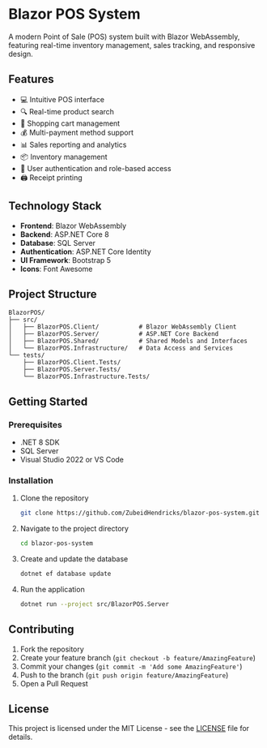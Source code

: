 # Blazor POS System

A modern Point of Sale (POS) system built with Blazor WebAssembly, featuring real-time inventory management, sales tracking, and responsive design.

## Features

- 💻 Intuitive POS interface
- 🔍 Real-time product search
- 🛒 Shopping cart management
- 💰 Multi-payment method support
- 📊 Sales reporting and analytics
- 📦 Inventory management
- 👥 User authentication and role-based access
- 🖨️ Receipt printing

## Technology Stack

- **Frontend**: Blazor WebAssembly
- **Backend**: ASP.NET Core 8
- **Database**: SQL Server
- **Authentication**: ASP.NET Core Identity
- **UI Framework**: Bootstrap 5
- **Icons**: Font Awesome

## Project Structure

```
BlazorPOS/
├── src/
│   ├── BlazorPOS.Client/           # Blazor WebAssembly Client
│   ├── BlazorPOS.Server/           # ASP.NET Core Backend
│   ├── BlazorPOS.Shared/           # Shared Models and Interfaces
│   └── BlazorPOS.Infrastructure/   # Data Access and Services
└── tests/
    ├── BlazorPOS.Client.Tests/
    ├── BlazorPOS.Server.Tests/
    └── BlazorPOS.Infrastructure.Tests/
```

## Getting Started

### Prerequisites

- .NET 8 SDK
- SQL Server
- Visual Studio 2022 or VS Code

### Installation

1. Clone the repository
   ```bash
   git clone https://github.com/ZubeidHendricks/blazor-pos-system.git
   ```

2. Navigate to the project directory
   ```bash
   cd blazor-pos-system
   ```

3. Create and update the database
   ```bash
   dotnet ef database update
   ```

4. Run the application
   ```bash
   dotnet run --project src/BlazorPOS.Server
   ```

## Contributing

1. Fork the repository
2. Create your feature branch (`git checkout -b feature/AmazingFeature`)
3. Commit your changes (`git commit -m 'Add some AmazingFeature'`)
4. Push to the branch (`git push origin feature/AmazingFeature`)
5. Open a Pull Request

## License

This project is licensed under the MIT License - see the [LICENSE](LICENSE) file for details.
